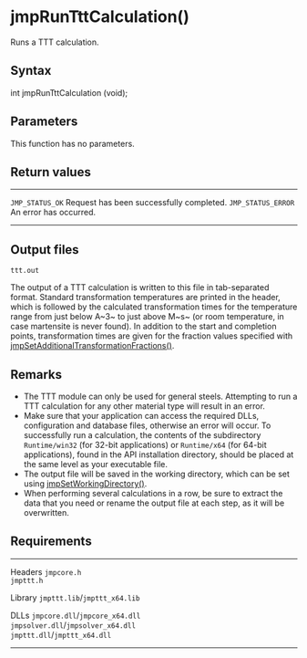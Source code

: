 jmpRunTttCalculation()
======================

Runs a TTT calculation.

Syntax
------

int jmpRunTttCalculation (void);

Parameters
----------

This function has no parameters.

Return values
-------------

  -------------------- ------------------------------------------
  `JMP_STATUS_OK`      Request has been successfully completed.
  `JMP_STATUS_ERROR`   An error has occurred.
  -------------------- ------------------------------------------

Output files
------------

`ttt.out`

The output of a TTT calculation is written to this file in tab-separated
format. Standard transformation temperatures are printed in the header,
which is followed by the calculated transformation times for the
temperature range from just below A~3~ to just above M~s~ (or room
temperature, in case martensite is never found). In addition to the
start and completion points, transformation times are given for the
fraction values specified with
[jmpSetAdditionalTransformationFractions()](jmpSetAdditionalTransformationFractions.htm).

Remarks
-------

-   The TTT module can only be used for general steels. Attempting to
    run a TTT calculation for any other material type will result in
    an error.
-   Make sure that your application can access the required DLLs,
    configuration and database files, otherwise an error will occur. To
    successfully run a calculation, the contents of the subdirectory
    `Runtime/win32` (for 32-bit applications) or `Runtime/x64` (for
    64-bit applications), found in the API installation directory,
    should be placed at the same level as your executable file.
-   The output file will be saved in the working directory, which can be
    set using [jmpSetWorkingDirectory()](jmpSetWorkingDirectory.htm).
-   When performing several calculations in a row, be sure to extract
    the data that you need or rename the output file at each step, as it
    will be overwritten.

Requirements
------------

  --------- --------------------------------------
  Headers   `jmpcore.h`\
            `jmpttt.h`

  Library   `jmpttt.lib`/`jmpttt_x64.lib`

  DLLs      `jmpcore.dll`/`jmpcore_x64.dll`\
            `jmpsolver.dll`/`jmpsolver_x64.dll`\
            `jmpttt.dll`/`jmpttt_x64.dll`
  --------- --------------------------------------


